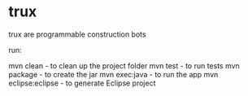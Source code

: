 trux
====

trux are programmable construction bots

run:

mvn clean - to clean up the project folder
mvn test - to run tests
mvn package - to create the jar
mvn exec:java - to run the app
mvn eclipse:eclipse - to generate Eclipse project
